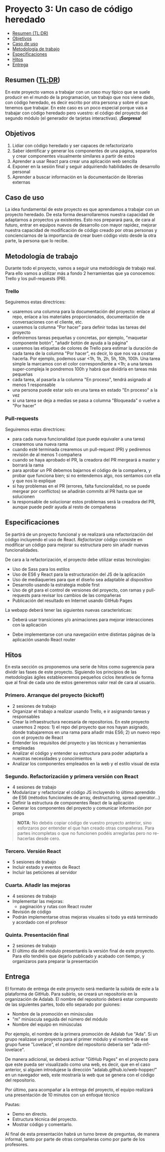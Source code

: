 # Proyecto 3: Un caso de código heredado

<!-- TOC START min:2 max:2 link:true update:true -->
- [Resumen (TL;DR)](#resumen-tldr)
- [Objetivos](#objetivos)
- [Caso de uso](#caso-de-uso)
- [Metodología de trabajo](#metodologa-de-trabajo)
- [Especificaciones](#especificaciones)
- [Hitos](#hitos)
- [Entrega](#entrega)

<!-- TOC END -->


## Resumen ([TL;DR](https://spanish.stackexchange.com/questions/15317/hay-alg%C3%BAn-equivalente-en-castellano-al-ingl%C3%A9s-tldr))

En este proyecto vamos a trabajar con un caso muy típico que se suele producir en el mundo de la programación, un trabajo que nos viene dado, con código heredado, es decir escrito por otra persona y sobre el que tenemos que trabajar. En este caso es un poco especial porque vais a trabajar con código heredado pero vuestro: el código del proyecto del segundo módulo (el generador de tarjetas interactivas). __¡Sorpresa!__

## Objetivos

1. Lidiar con código heredado y ser capaces de refactorizarlo
2. Saber identificar y generar los componentes de una página, separarlos y crear componentes visualmente similares a partir de estos
3. Aprender a usar React para crear una aplicación web sencilla
4. Exponer en la sesión final y seguir adquiriendo habilidades de desarrollo personal
5. Aprender a buscar información en la documentación de librerías externas


## Caso de uso

La idea fundamental de este proyecto es que aprendamos a trabajar con un proyecto heredado. De esta forma desarrollaremos nuestra capacidad de adaptarnos a proyectos ya existentes. Esto nos preparará para, de cara al futuro, entrar en equipos nuevos de desarrollo con mayor rapidez, mejorar nuestra capacidad de modificación de código creado por otras personas y concienciarnos de la importancia de crear buen código visto desde la otra parte, la persona que lo recibe.

## Metodología de trabajo

Durante todo el proyecto, vamos a seguir una metodología de trabajo real. Para ello vamos a utilizar más a fondo 2 herramientas que ya conocemos: Trello y los pull-requests (PR).

### Trello

Seguiremos estas directrices:
- usaremos una columna para la documentación del proyecto: enlace al repo, enlace a los materiales proporcionados, documentación de conversaciones con el cliente, etc.
- usaremos la columna "Por hacer" para definir todas las tareas del proyecto
- definiremos tareas pequeñas y concretas, por ejemplo, "maquetar componente botón", "añadir botón de ayuda a la página"
- usaremos las etiquetas de colores de Trello para estimar la duración de cada tarea de la columna "Por hacer", es decir, lo que nos va a costar hacerla. Por ejemplo, podemos usar <1h, 1h, 2h, 5h, 10h, 100h. Una tarea simple la marcamos con el color correspondiente a <1h; a una tareas super-compleja le pondremos 100h y habrá que dividirla en tareas más pequeñas
- cada tarea, al pasarla a la columna "En proceso", tendrá asignado al menos 1 responsable
- una persona puede estar solo en una tarea en estado "En proceso" a la vez
- si una tarea se deja a medias se pasa a columna "Bloqueada" o vuelve a "Por hacer"

### Pull-requests
Seguiremos estas directrices:
- para cada nueva funcionalidad (que puede equivaler a una tarea) crearemos una nueva rama
- cuando esté terminada crearemos un pull-request (PR) y pediremos revisión de al menos 1 compañera
- cuando se haya aprobado el PR, la creadora del PR mergeará a master y borrará la rama
- para aprobar un PR debemos bajarnos el código de la compañera, y probar que funciona bien; si no entendemos algo, nos sentamos con ella y que nos lo explique
- si hay problemas en el PR (errores, falta funcionalidad, no se puede mergear por conflictos) se añadirán commits al PR hasta que se solucionen
- la responsable de solucionar estos problemas será la creadora del PR, aunque puede pedir ayuda al resto de compañeras

## Especificaciones

Se partirá de un proyecto funcional y se realizará una refactorización del código incluyendo el uso de React. _Refactorizar_ código consiste en modificar un código para mejorar su estructura pero sin añadir nuevas funcionalidades.

De cara a la refactorización, el proyecto debe utilizar estas tecnologías:
- Uso de Sass para los estilos
- Uso de ES6 y React para la estructuración del JS de la aplicación
- Uso de mediaqueries para que el diseño sea adaptable al dispositivo
- Desarrollo usando la estrategia mobile first
- Uso de git para el control de versiones del proyecto, con ramas y pull-requests para revisar los cambios de las compañeras
- Publicación del resultado en Internet usando GitHub Pages

La webapp deberá tener las siguientes nuevas características:
- Deberá usar transiciones y/o animaciones para mejorar interacciones con la aplicación

- Debe implementarse con una navegación entre distintas páginas de la aplicación usando React router


## Hitos

En esta sección os proponemos una serie de hitos como sugerencia para dividir las fases de este proyecto. Siguiendo los principios de las metodologías ágiles estableceremos pequeños ciclos iterativos de forma que al final de cada uno de estos generemos valor real de cara al usuario.

### Primero. Arranque del proyecto (kickoff)

- 2 sesiones de trabajo
- Organizar el trabajo a realizar usando Trello, e ir asignando tareas y responsables
- Crear la infraestructura necesaria de repositorios. En este proyecto usaremos 2 repos: 1) el repo del proyecto que nos hayan asignado, donde trabajaremos en una rama para añadir más ES6; 2) un nuevo repo con el proyecto de React
- Entender los requisitos del proyecto y las técnicas y herramientas empleadas
- Analizar el código y entender su estructura para poder adaptarla a nuestras necesidades y conocimientos
- Analizar los componentes empleados en la web y el estilo visual de esta


### Segundo. Refactorización y primera versión con React

- 4 sesiones de trabajo
- Modularizar y refactorizar el código JS incluyendo lo último aprendido de ES6 (métodos funcionales de array, destructuring, spread operator...)
- Definir la estructura de componentes React de la aplicación
- Generar los componentes del proyecto y comunicar información por props

> **NOTA**: No debéis copiar código de vuestro proyecto anterior, sino esforzaros por entender el que han creado otras compañeras. Para partes incompletas o que no funcionen podéis arreglarlas pero no re-hacerlas desde cero.

### Tercero. Versión React

- 5 sesiones de trabajo
- Incluir estado y eventos de React
- Incluir las peticiones al servidor

### Cuarta. Añadir las mejoras

- 4 sesiones de trabajo
- Implementar las mejoras:
  - paginación y rutas con React router
- Revisión de código
- Podrán implementarse otras mejoras visuales si todo ya está terminado y acordado con el profesor

### Quinta. Presentación final

- 2 sesiones de trabajo
- El último día del módulo presentaréis la versión final de este proyecto. Para ello tendréis que dejarlo publicado y acabado con tiempo, y organizaros para preparar la presentación


## Entrega

El formato de entrega de este proyecto será mediante la subida de este a la plataforma de GitHub. Para subirlo, se creará un repositorio en la organización de Adalab. El nombre del repositorio deberá estar compuesto de las siguientes partes, todo ello separado por guiones:
- Nombre de la promoción en minúsculas
- "m" minúscula seguida del número del módulo
- Nombre del equipo en minúsculas

Por ejemplo, el nombre de la primera promoción de Adalab fue "Ada". Si un grupo realizase un proyecto para el primer módulo y el nombre de ese grupo fuese "Lovelace", el nombre del repositorio debería ser "ada-m1-lovelace".

De manera adicional, se deberá activar "GitHub Pages" en el proyecto para que este pueda ser visualizado como una web, es decir, que en el caso anterior, si alguien introdujese la dirección "adalab.github.io/web-hopper/" en un navegador web, este mostraría la web que se genera con el código del repositorio.

Por último, para acompañar a la entrega del proyecto, el equipo realizará una presentación de 10 minutos con un enfoque técnico

Pautas:

- Demo en directo.
- Estructura técnica del proyecto.
- Mostrar código y comentarlo.

Al final de esta presentación habrá un turno breve de preguntas, de manera informal, tanto por parte de otras compañeras como por parte de los profesores.

